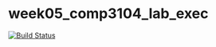 # week05_comp3104_lab_exec
[![Build Status](https://travis-ci.org/vipul5219/week05_comp3104_lab_exec.svg?branch=master)](https://travis-ci.org/vipul5219/week05_comp3104_lab_exec)
